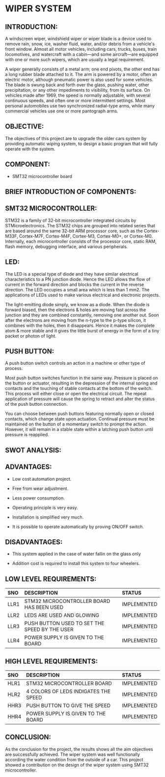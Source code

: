 # **WIPER SYSTEM**

## INTRODUCTION:

A windscreen wiper, windshield wiper or wiper blade is a device used to remove rain, snow, ice, washer fluid, water, and/or debris from a vehicle's front window. Almost all motor vehicles, including cars, trucks, buses, train locomotives, and watercraft with a cabin—and some aircraft—are equipped with one or more such wipers, which are usually a legal requirement.

A wiper generally consists of a metal arm; one end pivots, the other end has a long rubber blade attached to it. The arm is powered by a motor, often an electric motor, although pneumatic power is also used for some vehicles. The blade is swung back and forth over the glass, pushing water, other precipitation, or any other impediments to visibility, from its surface. On vehicles made after 1969, the speed is normally adjustable, with several continuous speeds, and often one or more intermittent settings. Most personal automobiles use two synchronized radial-type arms, while many commercial vehicles use one or more pantograph arms.

## OBJECTIVE:

The objectives of this project are to upgrade the older cars system by providing automatic wiping system, to design a basic program that will fully operate with the system.

## COMPONENT:

* SMT32 microcontroller board

## BRIEF INTRODUCTION OF COMPONENTS:

## SMT32 MICROCONTROLLER:

STM32 is a family of 32-bit microcontroller integrated circuits by STMicroelectronics. The STM32 chips are grouped into related series that are based around the same 32-bit ARM processor core, such as the Cortex-M33F, Cortex-M7F, Cortex-M4F, Cortex-M3, Cortex-M0+, or Cortex-M0. Internally, each microcontroller consists of the processor core, static RAM, flash memory, debugging interface, and various peripherals.

## LED:

The LED is a special type of diode and they have similar electrical characteristics to a PN junction diode. Hence the LED allows the flow of current in the forward direction and blocks the current in the reverse direction. The LED occupies a small area which is less than 1 mm2. The applications of LEDs used to make various electrical and electronic projects.

The light-emitting diode simply, we know as a diode. When the diode is forward biased, then the electrons & holes are moving fast across the junction and they are combined constantly, removing one another out. Soon after the electrons are moving from the n-type to the p-type silicon, it combines with the holes, then it disappears. Hence it makes the complete atom & more stable and it gives the little burst of energy in the form of a tiny packet or photon of light.

## PUSH BUTTON:

A push button switch controls an action in a machine or other type of process.

Most push button switches function in the same way. Pressure is placed on the button or actuator, resulting in the depression of the internal spring and contacts and the touching of stable contacts at the bottom of the switch. This process will either close or open the electrical circuit. The repeat application of pressure will cause the spring to retract and alter the status of the push button connection.

You can choose between push buttons featuring normally open or closed contacts, which change state upon actuation. Continual pressure must be maintained on the button of a momentary switch to prompt the action. However, it will remain in a stable state within a latching push button until pressure is reapplied.

## SWOT ANALYSIS:



## ADVANTAGES:

* Low cost automation project.

* Free from wear adjustment.

* Less power consumption.

* Operating principle is very easy.

* Installation is simplified very much.

* It is possible to operate automatically by proving ON/OFF switch.

## DISADVANTAGES:

* This system applied in the case of water fallin on the glass only

* Addition cost is required to install this system to four wheelers.

## LOW LEVEL REQUIREMENTS:

|SNO|DESCRIPTION|STATUS|
|:--|:----------|:-----|
|LLR1|STM32 MICROCONTROLLER BOARD HAS BEEN USED|IMPLEMENTED|
|LLR2|LEDS ARE USED AND GLOWING|IMPLEMENTED|
|LLR3|PUSH BUTTON USED TO SET THE SPEED BY THE USER|IMPLEMENTED|
|LLR4|POWER SUPPLY IS GIVEN TO THE BOARD|IMPLEMENTED|

## HIGH LEVEL REQUIREMENTS:

|SNO|DESCRIPTION|STATUS|
|:--|:----------|:-----|
|HLR1|STM32 MICROCONTROLLER BOARD|IMPLEMENTED|
|HLR2|4 COLORS OF LEDS INDIGATES THE SPEED|IMPLEMENTED|
|HHR3|PUSH BUTTON TO GIVE THE SPEED|IMPLEMENTED|
|HHR4|POWER SUPPLY IS GIVEN TO THE BOARD|IMPLEMENTED|

## CONCLUSION:

As the conclusion for the project, the results shows all the aim objectives are successfully achieved. The wiper system was well functionally according the water condition from the outside of a car. This project showed a contribution on the design of the wiper system using SMT32 microcontroller.

